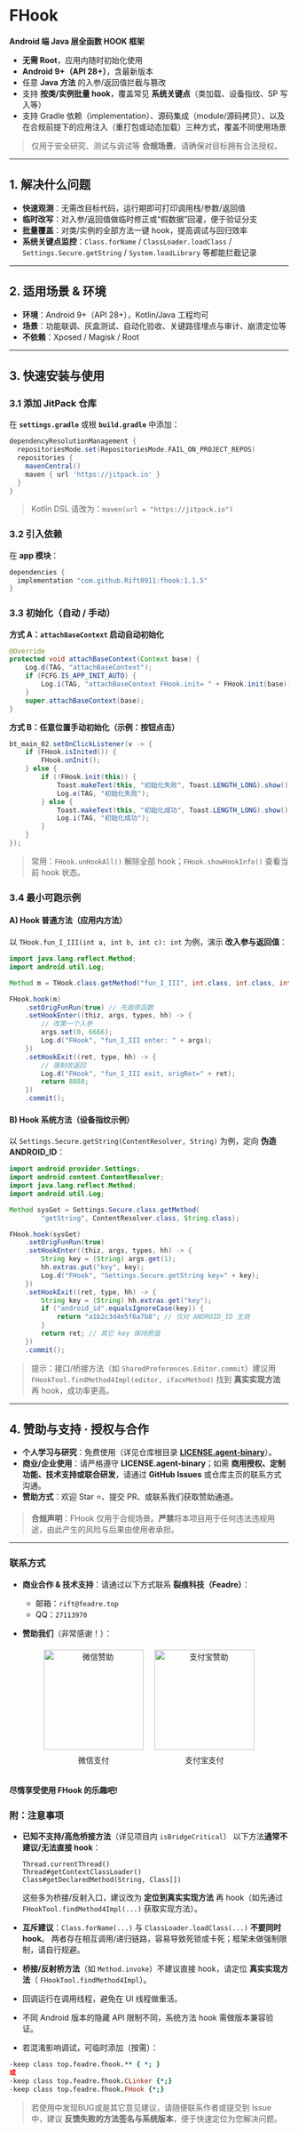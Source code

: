 # FHook

**Android 端 Java 层全函数 HOOK 框架**

* **无需 Root**，应用内随时初始化使用
* **Android 9+（API 28+）**，含最新版本
* 任意 **Java 方法** 的入参/返回值拦截与篡改
* 支持 **按类/实例批量 hook**，覆盖常见 **系统关键点**（类加载、设备指纹、SP 写入等）
* 支持 Gradle 依赖（implementation）、源码集成（module/源码拷贝）、以及在合规前提下的应用注入（重打包或动态加载）三种方式，覆盖不同使用场景

> 仅用于安全研究、测试与调试等 **合规场景**。请确保对目标拥有合法授权。

---

## 1. 解决什么问题

* **快速观测**：无需改目标代码，运行期即可打印调用栈/参数/返回值
* **临时改写**：对入参/返回值做临时修正或“假数据”回灌，便于验证分支
* **批量覆盖**：对类/实例的全部方法一键 hook，提高调试与回归效率
* **系统关键点监控**：`Class.forName` / `ClassLoader.loadClass` / `Settings.Secure.getString` /
  `System.loadLibrary` 等都能拦截记录

---

## 2. 适用场景 & 环境

* **环境**：Android 9+（API 28+），Kotlin/Java 工程均可
* **场景**：功能联调、灰盒测试、自动化验收、关键路径埋点与审计、崩溃定位等
* **不依赖**：Xposed / Magisk / Root

---

## 3. 快速安装与使用

### 3.1 添加 JitPack 仓库

在 **`settings.gradle`** 或根 **`build.gradle`** 中添加：

```groovy
dependencyResolutionManagement {
  repositoriesMode.set(RepositoriesMode.FAIL_ON_PROJECT_REPOS)
  repositories {
    mavenCentral()
    maven { url 'https://jitpack.io' }
  }
}
```

> Kotlin DSL 请改为：`maven(url = "https://jitpack.io")`

### 3.2 引入依赖

在 **app 模块**：

```groovy
dependencies {
  implementation "com.github.Rift0911:fhook:1.1.5"
}
```

### 3.3 初始化（自动 / 手动）

**方式 A：`attachBaseContext` 启动自动初始化**

```java
@Override
protected void attachBaseContext(Context base) {
    Log.d(TAG, "attachBaseContext");
    if (FCFG.IS_APP_INIT_AUTO) {
        Log.i(TAG, "attachBaseContext FHook.init= " + FHook.init(base));
    }
    super.attachBaseContext(base);
}
```

**方式 B：任意位置手动初始化（示例：按钮点击）**

```java
bt_main_02.setOnClickListener(v -> {
    if (FHook.isInited()) {
        FHook.unInit();
    } else {
        if (!FHook.init(this)) {
            Toast.makeText(this, "初始化失败", Toast.LENGTH_LONG).show();
            Log.e(TAG, "初始化失败");
        } else {
            Toast.makeText(this, "初始化成功", Toast.LENGTH_LONG).show();
            Log.i(TAG, "初始化成功");
        }
    }
});
```

> 常用：`FHook.unHookAll()` 解除全部 hook；`FHook.showHookInfo()` 查看当前 hook 状态。

### 3.4 最小可跑示例

#### A) Hook 普通方法（应用内方法）

以 `THook.fun_I_III(int a, int b, int c): int` 为例，演示 **改入参与返回值**：

```java
import java.lang.reflect.Method;
import android.util.Log;

Method m = THook.class.getMethod("fun_I_III", int.class, int.class, int.class);

FHook.hook(m)
    .setOrigFunRun(true) // 先跑原函数
    .setHookEnter((thiz, args, types, hh) -> {
        // 改第一个入参
        args.set(0, 6666);
        Log.d("FHook", "fun_I_III enter: " + args);
    })
    .setHookExit((ret, type, hh) -> {
        // 强制改返回
        Log.d("FHook", "fun_I_III exit, origRet=" + ret);
        return 8888;
    })
    .commit();
```

#### B) Hook 系统方法（设备指纹示例）

以 `Settings.Secure.getString(ContentResolver, String)` 为例，定向 **伪造 ANDROID_ID**：

```java
import android.provider.Settings;
import android.content.ContentResolver;
import java.lang.reflect.Method;
import android.util.Log;

Method sysGet = Settings.Secure.class.getMethod(
        "getString", ContentResolver.class, String.class);

FHook.hook(sysGet)
    .setOrigFunRun(true)
    .setHookEnter((thiz, args, types, hh) -> {
        String key = (String) args.get(1);
        hh.extras.put("key", key);
        Log.d("FHook", "Settings.Secure.getString key=" + key);
    })
    .setHookExit((ret, type, hh) -> {
        String key = (String) hh.extras.get("key");
        if ("android_id".equalsIgnoreCase(key)) {
            return "a1b2c3d4e5f6a7b8"; // 仅对 ANDROID_ID 生效
        }
        return ret; // 其它 key 保持原值
    })
    .commit();
```

> 提示：接口/桥接方法（如 `SharedPreferences.Editor.commit`）建议用
> `FHookTool.findMethod4Impl(editor, ifaceMethod)` 找到 **真实实现方法** 再 hook，成功率更高。

---

## 4. 赞助与支持 · 授权与合作

* **个人学习与研究**：免费使用（详见仓库根目录 **[LICENSE.agent-binary](./LICENSE.agent-binary)**）。
* **商业/企业使用**：请严格遵守 **LICENSE.agent-binary**；如需 **商用授权、定制功能、技术支持或联合研发**，请通过 **GitHub Issues** 或仓库主页的联系方式沟通。
* **赞助方式**：欢迎 Star ⭐、提交 PR、或联系我们获取赞助通道。

> **合规声明**：FHook 仅用于合规场景。**严禁**将本项目用于任何违法违规用途，由此产生的风险与后果由使用者承担。

---

### 联系方式

* **商业合作 & 技术支持**：请通过以下方式联系 **裂痕科技（Feadre）**：

  * 邮箱：`rift@feadre.top`
  * QQ：`27113970`

* **赞助我们**（非常感谢！）：


<!-- 响应式赞助二维码容器：宽屏并排，窄屏换行 -->
<div style="display: flex; flex-wrap: wrap; justify-content: center; gap: 20px; margin: 20px 0;">
  <!-- 微信赞助 -->
  <div style="min-width: 180px; text-align: center;">
    <img src="docs/wx_rift_m.jpg" alt="微信赞助" height="180" style="object-fit: contain;">
    <p style="margin-top: 8px; font-size: 14px;">微信支付</p>
  </div>
  <!-- 支付宝赞助 -->
  <div style="min-width: 180px; text-align: center;">
    <img src="docs/zfb_rift_m.jpg" alt="支付宝赞助" height="180" style="object-fit: contain;">
    <p style="margin-top: 8px; font-size: 14px;">支付宝支付</p>
  </div>
</div>


**尽情享受使用 FHook 的乐趣吧!**

### 附：注意事项

* **已知不支持/高危桥接方法**（详见项目内 `isBridgeCritical`）
  以下方法**通常不建议/无法直接 hook**：

  ```
  Thread.currentThread()
  Thread#getContextClassLoader()
  Class#getDeclaredMethod(String, Class[])
  ```

  这些多为桥接/反射入口，建议改为 **定位到真实实现方法** 再 hook（如先通过
  `FHookTool.findMethod4Impl(...)` 获取实现方法）。

* **互斥建议**：`Class.forName(...)` 与 `ClassLoader.loadClass(...)` **不要同时 hook**。
  两者存在相互调用/递归链路，容易导致死锁或卡死；框架未做强制限制，请自行规避。
* **桥接/反射桥方法**（如 `Method.invoke`）不建议直接 hook，请定位 **真实实现方法**（
  `FHookTool.findMethod4Impl`）。
* 回调运行在调用线程，避免在 UI 线程做重活。
* 不同 Android 版本的隐藏 API 限制不同，系统方法 hook 需做版本兼容验证。
* 若混淆影响调试，可临时添加（按需）：

```pro
-keep class top.feadre.fhook.** { *; }
或
-keep class top.feadre.fhook.CLinker {*;}
-keep class top.feadre.fhook.FHook {*;}
```

> 若使用中发现BUG或是其它意见建议，请随便联系作者或提交到 Issue 中，建议 **反馈失败的方法签名与系统版本**，便于快速定位为您解决问题。
